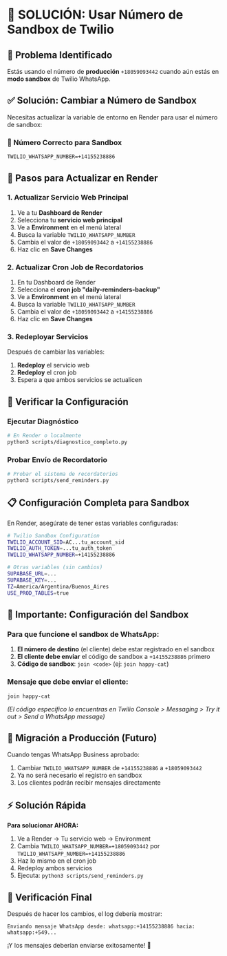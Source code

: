 # 🔧 SOLUCIÓN: Usar Número de Sandbox de Twilio

## 🚨 Problema Identificado

Estás usando el número de **producción** `+18059093442` cuando aún estás en **modo sandbox** de Twilio WhatsApp.

## ✅ Solución: Cambiar a Número de Sandbox

Necesitas actualizar la variable de entorno en Render para usar el número de sandbox:

### 📱 Número Correcto para Sandbox
```
TWILIO_WHATSAPP_NUMBER=+14155238886
```

## 🔧 Pasos para Actualizar en Render

### 1. Actualizar Servicio Web Principal
1. Ve a tu **Dashboard de Render**
2. Selecciona tu **servicio web principal**
3. Ve a **Environment** en el menú lateral
4. Busca la variable `TWILIO_WHATSAPP_NUMBER`
5. Cambia el valor de `+18059093442` a `+14155238886`
6. Haz clic en **Save Changes**

### 2. Actualizar Cron Job de Recordatorios
1. En tu Dashboard de Render
2. Selecciona el **cron job "daily-reminders-backup"**
3. Ve a **Environment** en el menú lateral
4. Busca la variable `TWILIO_WHATSAPP_NUMBER`
5. Cambia el valor de `+18059093442` a `+14155238886`
6. Haz clic en **Save Changes**

### 3. Redeployar Servicios
Después de cambiar las variables:
1. **Redeploy** el servicio web
2. **Redeploy** el cron job
3. Espera a que ambos servicios se actualicen

## 🧪 Verificar la Configuración

### Ejecutar Diagnóstico
```bash
# En Render o localmente
python3 scripts/diagnostico_completo.py
```

### Probar Envío de Recordatorio
```bash
# Probar el sistema de recordatorios
python3 scripts/send_reminders.py
```

## 📋 Configuración Completa para Sandbox

En Render, asegúrate de tener estas variables configuradas:

```bash
# Twilio Sandbox Configuration
TWILIO_ACCOUNT_SID=AC...tu_account_sid
TWILIO_AUTH_TOKEN=...tu_auth_token
TWILIO_WHATSAPP_NUMBER=+14155238886

# Otras variables (sin cambios)
SUPABASE_URL=...
SUPABASE_KEY=...
TZ=America/Argentina/Buenos_Aires
USE_PROD_TABLES=true
```

## 📱 Importante: Configuración del Sandbox

### Para que funcione el sandbox de WhatsApp:

1. **El número de destino** (el cliente) debe estar registrado en el sandbox
2. **El cliente debe enviar** el código de sandbox a `+14155238886` primero
3. **Código de sandbox**: `join <code>` (ej: `join happy-cat`)

### Mensaje que debe enviar el cliente:
```
join happy-cat
```
*(El código específico lo encuentras en Twilio Console > Messaging > Try it out > Send a WhatsApp message)*

## 🚀 Migración a Producción (Futuro)

Cuando tengas WhatsApp Business aprobado:

1. Cambiar `TWILIO_WHATSAPP_NUMBER` de `+14155238886` a `+18059093442`
2. Ya no será necesario el registro en sandbox
3. Los clientes podrán recibir mensajes directamente

## ⚡ Solución Rápida

**Para solucionar AHORA:**

1. Ve a Render → Tu servicio web → Environment
2. Cambia `TWILIO_WHATSAPP_NUMBER=+18059093442` por `TWILIO_WHATSAPP_NUMBER=+14155238886`
3. Haz lo mismo en el cron job
4. Redeploy ambos servicios
5. Ejecuta: `python3 scripts/send_reminders.py`

## 🎯 Verificación Final

Después de hacer los cambios, el log debería mostrar:
```
Enviando mensaje WhatsApp desde: whatsapp:+14155238886 hacia: whatsapp:+549...
```

¡Y los mensajes deberían enviarse exitosamente! 🎉
